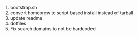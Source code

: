 1. bootstrap.sh
2. convert homebrew to script based install instead of tarball
3. update readme
4. dotfiles
5. Fix search domains to not be hardcoded
